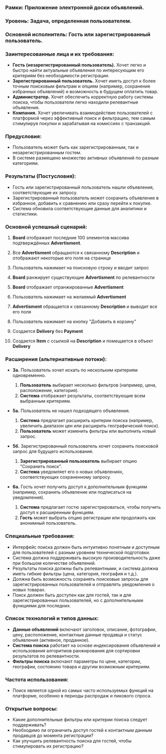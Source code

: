 ### **Рамки:** Приложение электронной доски объявлений.

### **Уровень:** Задача, определенная пользователем.

### **Основной исполнитель:** Гость или зарегистрированный пользователь.

### **Заинтересованные лица и их требования:**

- **Гость (незарегистрированный пользователь).** Хочет легко и быстро найти актуальные объявления по интересующим его критериям без необходимости регистрации.
- **Зарегистрированный пользователь.** Хочет иметь доступ к более точным поисковым фильтрам и опциям (например, сохранение избранных объявлений) и возможность в будущем оплатить товар.
- **Администратор.** Хочет обеспечить корректную работу системы поиска, чтобы пользователи легко находили релевантные объявления.
- **Компания.** Хочет увеличивать взаимодействие пользователей с платформой через эффективный поиск и фильтрацию, тем самым стимулируя покупки и зарабатывая на комиссиях с транзакций.

### **Предусловия:**

- Пользователь может быть как зарегистрированным, так и незарегистрированным гостем.
- В системе размещено множество активных объявлений по разным категориям.

### **Результаты (Постусловия):**

- Гость или зарегистрированный пользователь нашли объявления, соответствующие их запросу.
- Зарегистрированный пользователь может сохранить объявление в избранное, добавить к сравнению или сразу перейти к покупке.
- Система обновила соответствующие данные для аналитики и статистики.

### **Основной успешный сценарий:**
  
1. **Board** отображает последние 100 элементов массива подтверждённых **Advertisment**.

2. Все **Advertisment** обращаются к связанному **Description** и отображают некоторые его поля на странице

3. Пользователь нажимает на поисковую строку и вводит запрос

4. **Board** ранжирует существующие **Advertisment** по релевантности

5. **Board** отображает отранжированные **Advertisment**

6. Пользователь нажимает на желаемый **Advertisment**

7. **Advertisment** обращается к связанному **Description** и выводит все его поля

8. Пользователь нажимает на кнопку "Добавить в корзину"

9. Создается **Delivery** без **Payment**

10. Создается **Item** с ссылкой на **Description** и помещается в объект **Delivery**

### **Расширения (альтернативные потоки):**

- **3а.** Пользователь хочет искать по нескольким критериям одновременно.
  1. **Пользователь** выбирает несколько фильтров (например, цена, расположение, категория).
  2. **Система** отображает результаты, соответствующие всем выбранным критериям.

- **5а.** Пользователь не нашел подходящего объявления.
  1. **Система** предлагает расширить критерии поиска (например, увеличить диапазон цен или расширить географический поиск).
  2. **Пользователь** может изменить фильтры или выполнить новый запрос.
  
- **5б.** Зарегистрированный пользователь хочет сохранить поисковой запрос для будущего использования.
  1. **Зарегистрированный пользователь** выбирает опцию "Сохранить поиск".
  2. **Система** уведомляет его о новых объявлениях, соответствующих сохраненному запросу.


- **6а.** Гость хочет получить доступ к дополнительным функциям (например, сохранить объявление или подписаться на уведомления).
  1. **Система** предлагает гостю зарегистрироваться, чтобы получить доступ к расширенным функциям.
  2. **Гость** может выбрать опцию регистрации или продолжить как анонимный пользователь.

### **Специальные требования:**

- Интерфейс поиска должен быть интуитивно понятным и доступным для пользователей с разным уровнем технической подготовки.
- Система должна поддерживать высокую производительность даже при большом количестве объявлений.
- Результаты поиска должны быть релевантными, и система должна иметь гибкие фильтры (цена, категория, география и т.д.).
- Должна быть возможность сохранять поисковые запросы для зарегистрированных пользователей и отправлять уведомления о новых товарах.
- Поиск должен быть доступен как для гостей, так и для зарегистрированных пользователей, но с дополнительными функциями для последних.

### **Список технологий и типов данных:**

- **Данные объявлений** включают заголовок, описание, фотографии, цену, расположение, контактные данные продавца и статус объявления (активное, проданное).
- **Система поиска** работает на основе индексирования объявлений и использования алгоритмов ранжирования для сортировки результатов по релевантности.
- **Фильтры поиска** включают параметры по цене, категории, географии, состоянию товара и другим возможным критериям.

### **Частота использования:**

- Поиск является одной из самых часто используемых функций на платформе, особенно в периоды распродаж и пикового спроса.

### **Открытые вопросы:**

- Какие дополнительные фильтры или критерии поиска следует поддерживать?
- Необходимо ли ограничить доступ гостей к контактным данным продавцов до момента регистрации?
- Как улучшить релевантность поиска для гостей, чтобы стимулировать их регистрацию?

